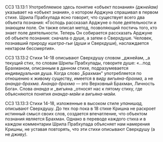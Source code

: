 ССЗ 13.13:1	Употребляемое здесь понятие «объект познания» _(джнейам)_ указывает на «объект знания», о котором Арджуна спрашивал в первом стихе. Шрила Прабхупада ясно говорит, что существует всего два объекта познания: «Господь рассказал Арджуне о поле деятельности и знающем поле. Он также описал метод, позволяющий постичь того, кто знает поле деятельности. Теперь Он собирается рассказать Арджуне об объекте познания: сначала о душе, а затем о Сверхдуше. Человек, познавший природу _кшетра-гьи_ (души и Сверхдуши), наслаждается нектаром бессмертия».

ССЗ 13.13:2	Стихи 14-18 описывают Сверхдушу словом _джнейам, _а текущий стих, по словам Шрилы Прабхупады, говорите душе: «...под Брахманом, описанным в данном стихе, подразумевается индивидуальная душа. Когда слово „Брахман" употребляется по отношению к живому существу, имеется в виду _вигьяна-брахма,_ а не _ананда-брахма. Ананда-брахма_ — это Верховный Брахман, Личность Бога». Слова _ананда_ и _вигьяна _относят нас к пятому стиху, где объясняются понятия _ананда-майи_ и _вигьяна-майи._

ССЗ 13.13:3	Стихи 14-18, изложенные в высоком стиле _упанишад,_ описывают Сверхдушу. До тех пор пока в 18 стихе Кришна не раскроет истинный смысл своих слов, создается впечатление, что объектом познания является Брахман. Однако в переводе каждого стиха и в каждом комментарии Шрила Прабхупада объясняет нам намерения Кришны, не уставая повторять, что эти стихи описывают Сверхдушу (а не _дживу)._
